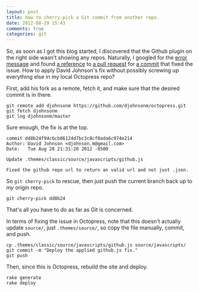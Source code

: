 ```yaml
---
layout: post
title: how to cherry-pick a Git commit from another repo.
date: 2012-08-29 15:43
comments: true
categories: git
---
```


So, as soon as I got this blog started, I discovered that the Github plugin on
the right side wasn't showing any repos. Naturally, I googled for the
[error message](https://github.com/imathis/octopress/issues/636) and found
[a reference](https://github.com/imathis/octopress/issues/636#issuecomment-8113731) to 
[a pull request](https://github.com/imathis/octopress/pull/732) for
[a commit](https://github.com/djohnsonm/octopress/commit/dd8b24f94c6cb86124d7bc3c8cf0ada6c974e214)
that fixed the issue. How to apply David Johnson's fix without possibly
screwing up everything else in my local Octopress repo?

First, add his fork as a remote, fetch it, and make sure that the desired
commit is in there.

```
git remote add djohnsonm https://github.com/djohnsonm/octopress.git
git fetch djohnsonm
git log djohnsonm/master
```

Sure enough, the fix is at the top.

```
commit dd8b24f94c6cb86124d7bc3c8cf0ada6c974e214
Author: David Johnson <djohnson.m@gmail.com>
Date:   Tue Aug 28 21:31:20 2012 -0500

Update .themes/classic/source/javascripts/github.js

Fixed the github repo url to return an valid url and not just .json.
```

So `git cherry-pick` to rescue, then just push the current branch back up to
_my_ origin repo.

```
git cherry-pick dd8b24
```

That's all you have to do as far as Git is concerned.

In terms of fixing the issue in Octopress, note that this doesn't actually
update `source/`, just `.themes/source/`, so copy the file manually, commit,
and push.

```
cp .themes/classic/source/javascripts/github.js source/javascripts/
git commit -m "Deploy the applied github.js fix."
git push
```

Then, since this is Octopress, rebuild the site and deploy.

```
rake generate
rake deploy
```
